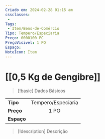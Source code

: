 ```yaml
---
Criado em: 2024-02-28 01:15 am
cssclasses:
 - 
Tags:
 - Item/Bens-de-Comércio
Tipo: Tempero/Especiaria
Preço: 0000100 PC
PreçoVisivel: 1 PO
Espaço: 
NoteIcon: Item
---
```

# [[0,5 Kg de Gengibre]]

> [!basic] Dados Básicos
> 
|            |     |
| ---------- |:---:|
| **Tipo**   |  Tempero/Especiaria   |
| **Preço**  |   1 PO   |
| **Espaço** |     |
>
 
> [!description] Descrição
> 
>
